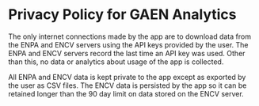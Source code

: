 #  Privacy Policy for GAEN Analytics

The only internet connections made by the app are to download data from the ENPA and ENCV servers using the API keys provided by the user. The ENPA and ENCV servers record the last time an API key was used. Other than this, no data or analytics about usage of the app is collected.

All ENPA and ENCV data is kept private to the app except as exported by the user as CSV files. The ENCV data is persisted by the app so it can be retained longer than the 90 day limit on data stored on the ENCV server. 

 
